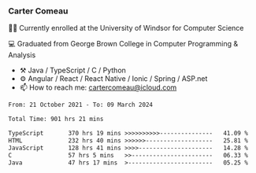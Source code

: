 ### Carter Comeau

🙋‍♂️ Currently enrolled at the University of Windsor for Computer Science

💻 Graduated from George Brown College in Computer Programming & Analysis

- ⚒️ Java / TypeScript / C / Python
- ⚙️ Angular / React / React Native / Ionic / Spring / ASP.net
- 📫 How to reach me: cartercomeau@icloud.com

<!--START_SECTION:waka-->

```txt
From: 21 October 2021 - To: 09 March 2024

Total Time: 901 hrs 21 mins

TypeScript       370 hrs 19 mins >>>>>>>>>>---------------   41.09 %
HTML             232 hrs 40 mins >>>>>>-------------------   25.81 %
JavaScript       128 hrs 41 mins >>>>---------------------   14.28 %
C                57 hrs 5 mins   >>-----------------------   06.33 %
Java             47 hrs 17 mins  >------------------------   05.25 %
```

<!--END_SECTION:waka-->
